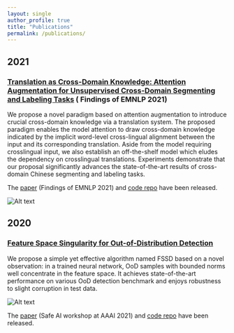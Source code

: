 ```yaml
---
layout: single
author_profile: true
title: "Publications"
permalink: /publications/
---
```



## 2021 

### [Translation as Cross-Domain Knowledge: Attention Augmentation for Unsupervised Cross-Domain Segmenting and Labeling Tasks](https://aclanthology.org/2021.findings-emnlp.163.pdf) ( Findings of EMNLP 2021)

We propose a novel paradigm based on attention augmentation to introduce crucial cross-domain knowledge via a translation system. The proposed paradigm enables the model attention to draw
cross-domain knowledge indicated by the implicit word-level cross-lingual alignment between the input and its corresponding translation. Aside from the model requiring crosslingual input, we also establish an off-the-shelf model which eludes the dependency on crosslingual translations. Experiments demonstrate that our proposal significantly advances the state-of-the-art results of cross-domain Chinese segmenting and labeling tasks.

The [paper](https://aclanthology.org/2021.findings-emnlp.163.pdf)  (Findings of EMNLP 2021) and  [code repo](https://github.com/lancopku/Attention-Augmentation) have been released. 

![Alt text](https://res.cloudinary.com/dhyonw6zc/image/upload/v1636133610/c05a557818c36ae61b722819d9d759e.png "tagging demo")

## 2020 

### [Feature Space Singularity for Out-of-Distribution Detection](https://arxiv.org/abs/2011.14654) 

We propose a simple yet effective algorithm named FSSD based on a novel observation: in a trained neural network, OoD samples with bounded norms well concentrate in the feature space. It achieves state-of-the-art performance on various OoD detection benchmark and enjoys robustness to slight corruption in test data. 

![Alt text](https://res.cloudinary.com/dhyonw6zc/image/upload/v1625489260/fssd_img1.jpg "FSSD demo")

The [paper](https://arxiv.org/abs/2011.14654) (Safe AI workshop at AAAI 2021) and  [code repo](https://github.com/megvii-research/FSSD_OoD_Detection) have been released. 
